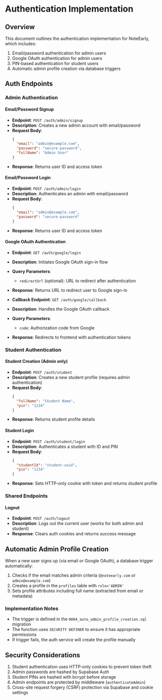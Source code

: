 # Authentication Implementation

## Overview

This document outlines the authentication implementation for NoteEarly, which includes:

1. Email/password authentication for admin users
2. Google OAuth authentication for admin users
3. PIN-based authentication for student users
4. Automatic admin profile creation via database triggers

## Auth Endpoints

### Admin Authentication

#### Email/Password Signup

- **Endpoint**: `POST /auth/admin/signup`
- **Description**: Creates a new admin account with email/password
- **Request Body**:
  ```json
  {
    "email": "admin@example.com",
    "password": "secure-password",
    "fullName": "Admin User"
  }
  ```
- **Response**: Returns user ID and access token

#### Email/Password Login

- **Endpoint**: `POST /auth/admin/login`
- **Description**: Authenticates an admin with email/password
- **Request Body**:
  ```json
  {
    "email": "admin@example.com",
    "password": "secure-password"
  }
  ```
- **Response**: Returns user ID and access token

#### Google OAuth Authentication

- **Endpoint**: `GET /auth/google/login`
- **Description**: Initiates Google OAuth sign-in flow
- **Query Parameters**:
  - `redirectUrl` (optional): URL to redirect after authentication
- **Response**: Returns URL to redirect user to Google sign-in

- **Callback Endpoint**: `GET /auth/google/callback`
- **Description**: Handles the Google OAuth callback
- **Query Parameters**:
  - `code`: Authorization code from Google
- **Response**: Redirects to frontend with authentication tokens

### Student Authentication

#### Student Creation (Admin only)

- **Endpoint**: `POST /auth/student`
- **Description**: Creates a new student profile (requires admin authentication)
- **Request Body**:
  ```json
  {
    "fullName": "Student Name",
    "pin": "1234"
  }
  ```
- **Response**: Returns student profile details

#### Student Login

- **Endpoint**: `POST /auth/student/login`
- **Description**: Authenticates a student with ID and PIN
- **Request Body**:
  ```json
  {
    "studentId": "student-uuid",
    "pin": "1234"
  }
  ```
- **Response**: Sets HTTP-only cookie with token and returns student profile

### Shared Endpoints

#### Logout

- **Endpoint**: `POST /auth/logout`
- **Description**: Logs out the current user (works for both admin and student)
- **Response**: Clears auth cookies and returns success message

## Automatic Admin Profile Creation

When a new user signs up (via email or Google OAuth), a database trigger automatically:

1. Checks if the email matches admin criteria (`@noteearly.com` or `admin@example.com`)
2. Creates a profile in the `profiles` table with `role='ADMIN'`
3. Sets profile attributes including full name (extracted from email or metadata)

### Implementation Notes

- The trigger is defined in the `0004_auto_admin_profile_creation.sql` migration
- The function uses `SECURITY DEFINER` to ensure it has appropriate permissions
- If trigger fails, the auth service will create the profile manually

## Security Considerations

1. Student authentication uses HTTP-only cookies to prevent token theft
2. Admin passwords are hashed by Supabase Auth
3. Student PINs are hashed with bcrypt before storage
4. Admin endpoints are protected by middleware (`authenticateAdmin`)
5. Cross-site request forgery (CSRF) protection via Supabase and cookie settings
